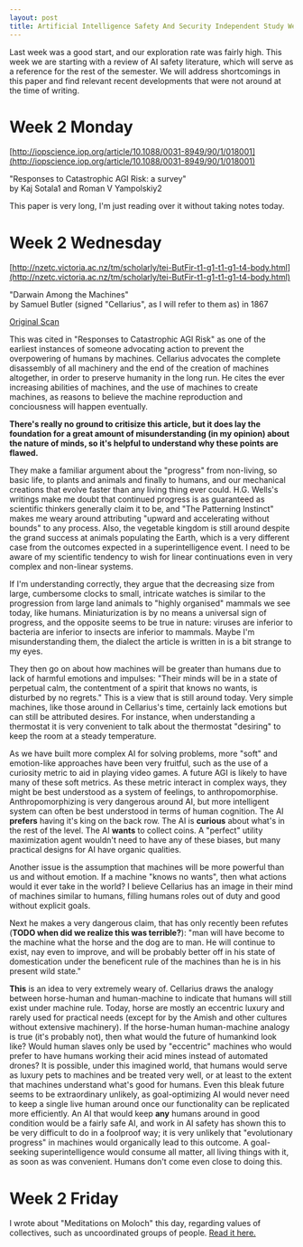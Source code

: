 ```yaml
---
layout: post
title: Artificial Intelligence Safety And Security Independent Study Week 2
---
```


Last week was a good start, and our exploration rate was fairly high. This week we are starting with
a review of AI safety literature, which will serve as a reference for the rest of the semester. We
will address shortcomings in this paper and find relevant recent developments that were not around
at the time of writing.

# Week 2 Monday

[http://iopscience.iop.org/article/10.1088/0031-8949/90/1/018001](http://iopscience.iop.org/article/10.1088/0031-8949/90/1/018001)

"Responses to Catastrophic AGI Risk: a survey"
<br>
by Kaj Sotala1 and Roman V Yampolskiy2

This paper is very long, I'm just reading over it without taking notes today.


# Week 2 Wednesday 

[http://nzetc.victoria.ac.nz/tm/scholarly/tei-ButFir-t1-g1-t1-g1-t4-body.html](http://nzetc.victoria.ac.nz/tm/scholarly/tei-ButFir-t1-g1-t1-g1-t4-body.html)

"Darwain Among the Machines"
<br>
by Samuel Butler (signed "Cellarius", as I will refer to them as) in 1867


[Original Scan](https://paperspast.natlib.govt.nz/newspapers/press/1863/06/13/1)

This was cited in "Responses to Catastrophic AGI Risk" as one of the earliest instances of someone
advocating action to prevent the overpowering of humans by machines. Cellarius advocates the
complete disassembly of all machinery and the end of the creation of machines altogether, in order
to preserve humanity in the long run. He cites the ever increasing abilities of machines, and the
use of machines to create machines, as reasons to believe the machine reproduction and conciousness
will happen eventually.

**There's really no ground to critisize this article, but it does lay the foundation for a great
amount of misunderstanding (in my opinion) about the nature of minds, so it's helpful to understand
why these points are flawed.**

They make a familiar argument about the "progress" from non-living, so basic life, to plants and
animals and finally to humans, and our mechanical creations that evolve faster than any living thing
ever could. H.G. Wells's writings make me doubt that continued progress is as guaranteed as
scientific thinkers generally claim it to be, and "The Patterning Instinct" makes me weary around
attributing "upward and accelerating without bounds" to any process. Also, the vegetable kingdom is
still around despite the grand success at animals populating the Earth, which is a very different
case from the outcomes expected in a superintelligence event. I need to be aware of my scientific
tendency to wish for linear continuations even in very complex and non-linear systems.

If I'm understanding correctly, they argue that the decreasing size from large, cumbersome clocks to
small, intricate watches is similar to the progression from large land animals to "highly organised" 
mammals we see today, like humans. Miniaturization is by no means a universal sign of progress, and
the opposite seems to be true in nature: viruses are inferior to bacteria are inferior to insects
are inferior to mammals. Maybe I'm misunderstanding them, the dialect the article is written in 
is a bit strange to my eyes.

They then go on about how machines will be greater than humans due to lack of harmful emotions and
impulses: "Their minds will be in a state of perpetual calm, the contentment of a spirit that knows
no wants, is disturbed by no regrets." This is a view that is still around today. Very simple
machines, like those around in Cellarius's time, certainly lack emotions but can still be attributed
desires. For instance, when understanding a thermostat it is very convenient to talk about the
thermostat "desiring" to keep the room at a steady temperature. 

As we have built more complex AI for solving problems, more "soft" and emotion-like approaches have
been very fruitful, such as the use of a curiosity metric to aid in playing video games. A future
AGI is likely to have many of these soft metrics. As these metric interact in complex ways, they
might be best understood as a system of feelings, to anthropomorphise. Anthropomorphizing is very
dangerous around AI, but more intelligent system can often be best understood in terms of human
cognition. The AI __prefers__ having it's king on the back row. The AI is __curious__ about what's
in the rest of the level. The AI __wants__ to collect coins. A "perfect" utility maximization agent
wouldn't need to have any of these biases, but many practical designs for AI have organic qualities.

Another issue is the assumption that machines will be more powerful than us and without emotion. If
a machine "knows no wants", then what actions would it ever take in the world? I believe Cellarius
has an image in their mind of machines similar to humans, filling humans roles out of duty and good
without explicit goals.

Next he makes a very dangerous claim, that has only recently been refutes (__TODO when did we
realize this was terrible?__): "man will have become to the machine what the horse and the dog are
to man. He will continue to exist, nay even to improve, and will be probably better off in his state
of domestication under the beneficent rule of the machines than he is in his present wild state."

**This** is an idea to very extremely weary of. Cellarius draws the analogy between horse-human and
human-machine to indicate that humans will still exist under machine rule. Today, horse are mostly
an eccentric luxury and rarely used for practical needs (except for by the Amish and other cultures
without extensive machinery). If the horse-human human-machine analogy is true (it's probably not),
then what would the future of humankind look like? Would human slaves only be used by "eccentric"
machines who would prefer to have humans working their acid mines instead of automated drones? It is
possible, under this imagined world, that humans would serve as luxury pets to machines and be
treated very well, or at least to the extent that machines understand what's good for humans. Even
this bleak future seems to be extraordinary unlikely, as goal-optimizing AI would never need to keep
a single live human around once our functionality can be replicated more efficiently. An AI that
would keep __any__ humans around in good condition would be a fairly safe AI, and work in AI safety
has shown this to be very difficult to do in a foolproof way; it is very unlikely that "evolutionary
progress" in machines would organically lead to this outcome. A goal-seeking superintelligence would
consume all matter, all living things with it, as soon as was convenient. Humans don't come even
close to doing this.

# Week 2 Friday

I wrote about "Meditations on Moloch" this day, regarding values of collectives, such as
uncoordinated groups of people. [Read it here.](blog/2019-1-18-Response-to-Meditations-on-Moloch)


